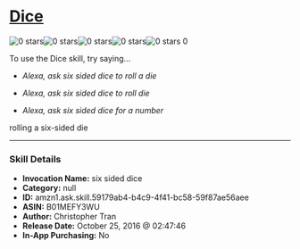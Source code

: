 # [Dice](http://alexa.amazon.com/#skills/amzn1.ask.skill.59179ab4-b4c9-4f41-bc58-59f87ae56aee)
![0 stars](../../images/ic_star_border_black_18dp_1x.png)![0 stars](../../images/ic_star_border_black_18dp_1x.png)![0 stars](../../images/ic_star_border_black_18dp_1x.png)![0 stars](../../images/ic_star_border_black_18dp_1x.png)![0 stars](../../images/ic_star_border_black_18dp_1x.png) 0

To use the Dice skill, try saying...

* *Alexa, ask six sided dice to roll a die*

* *Alexa, ask six sided dice to  roll die*

* *Alexa, ask six sided dice for a number*

rolling a six-sided die

***

### Skill Details

* **Invocation Name:** six sided dice
* **Category:** null
* **ID:** amzn1.ask.skill.59179ab4-b4c9-4f41-bc58-59f87ae56aee
* **ASIN:** B01MEFY3WU
* **Author:** Christopher Tran
* **Release Date:** October 25, 2016 @ 02:47:46
* **In-App Purchasing:** No
